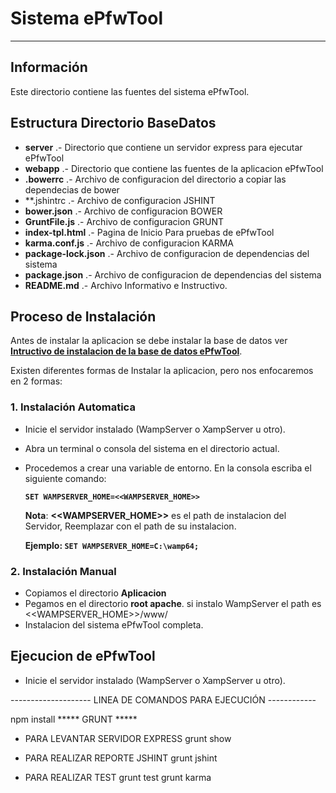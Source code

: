 ﻿# Sistema ePfwTool

---

## Información
Este directorio contiene las fuentes del sistema ePfwTool.

## Estructura Directorio BaseDatos
- **server** .- Directorio que contiene un servidor express para ejecutar ePfwTool
- **webapp** .- Directorio que contiene las fuentes de la aplicacion ePfwTool
- **.bowerrc** .- Archivo de configuracion del directorio a copiar las dependecias de bower
- **.jshintrc .- Archivo de configuracion JSHINT
- **bower.json** .- Archivo de configuracion BOWER
- **GruntFile.js** .- Archivo de configuracion GRUNT
- **index-tpl.html** .- Pagina de Inicio Para pruebas de ePfwTool
- **karma.conf.js** .- Archivo de configuracion KARMA
- **package-lock.json** .- Archivo de configuracion de dependencias del sistema
- **package.json** .- Archivo de configuracion de dependencias del sistema
- **README.md** .- Archivo Informativo e Instructivo.

## Proceso de Instalación
Antes de instalar la aplicacion se debe instalar la base de datos ver **[Intructivo de instalacion de la base de datos ePfwTool](./BaseDatos)**.

Existen diferentes formas de Instalar la aplicacion, pero nos enfocaremos en 2 formas:

### 1. Instalación Automatica
* Inicie el servidor instalado (WampServer o XampServer u otro).
* Abra un terminal o consola del sistema en el directorio actual.
* Procedemos a crear una variable de entorno. En la consola escriba el siguiente comando:

  **``` SET WAMPSERVER_HOME=<<WAMPSERVER_HOME>> ```**

  **Nota**: **<<WAMPSERVER_HOME>>** es el path de instalacion del Servidor, Reemplazar con el path de su instalacion.

  **Ejemplo: ``` SET WAMPSERVER_HOME=C:\wamp64; ```**
  
### 2. Instalación Manual
* Copiamos el directorio **Aplicacion**
* Pegamos en el directorio **root apache**. si instalo WampServer el path es <<WAMPSERVER_HOME>>/www/
* Instalacion del sistema ePfwTool completa.

## Ejecucion de ePfwTool
* Inicie el servidor instalado (WampServer o XampServer u otro).

--------------------  LINEA DE COMANDOS PARA EJECUCIÓN ------------

npm install
***** GRUNT *****
* PARA LEVANTAR SERVIDOR EXPRESS
grunt show

* PARA REALIZAR REPORTE JSHINT
grunt jshint

* PARA REALIZAR TEST
grunt test
grunt karma

